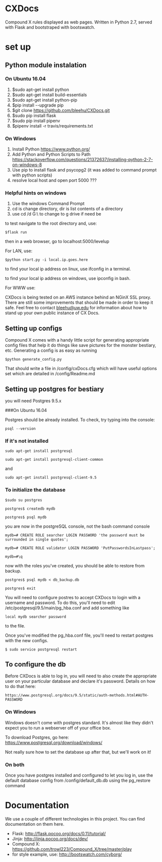 # CXDocs
Compound X rules displayed as web pages. Written in Python 2.7, served with Flask and bootstraped with bootswatch.

# set up
## Python module instalation
### On Ubuntu 16.04 
1) $sudo apt-get install python
2) $sudo apt-get install build-essentials
2) $sudo apt-get install python-pip
4) $pip install --upgrade pip
1) $git clone https://github.com/bleehu/CXDocs.git
2) $sudo pip install flask 
3) $sudo pip install pipenv
4) $pipenv install -r travis/requirements.txt

### On Windows
1) Install Python https://www.python.org/
2) Add Python and Python Scripts to Path https://stackoverflow.com/questions/21372637/installing-python-2-7-on-windows-8
3) Use pip to install flask and psycopg2 (it was added to command prompt with python scripts)
4) resolve local host and open port 5000 ???

### Helpful hints on windows
1) Use the windows Command Prompt
2) cd is change directory, dir is list contents of a directory
3) use cd /d G:\ to change to g drive if need be


to test navigate to the root directory and, use:

`$flask run`

then in a web browser, go to localhost:5000/levelup

For LAN, use:

`$python start.py -i local.ip.goes.here`

to find your local ip address on linux, use ifconfig in a terminal. 

to find your local ip address on windows, use ipconfig in bash.

For WWW use:

CXDocs is being tested on an AWS instance behind an NGinX SSL proxy. There are 
still some improvements that should be made in order to keep it safe. Feel free 
to contact bleehu@uw.edu for information about how to stand up your own public 
instance of CX Docs.


## Setting up configs

Compound X comes with a handy little script for generating appropriate config 
files that help it do things like save pictures for the monster bestiary, etc. 
Generating a config is as easy as running 

`$python generate_config.py`

That should write a file in /config/cxDocs.cfg which will have useful options 
set which are detailed in /config/Readme.md

## Setting up postgres for bestiary

you will need Postgres 9.5.x 

###On Ubuntu 16.04  

Postgres should be already installed. To check, try typing into the console: 

`psql --version`

### If it's not installed

`sudo apt-get install postgresql` 

`sudo apt-get install postgresql-client-common`

and

`sudo apt-get install postgresql-client-9.5`

### To initialize the database

`$sudo su postgres`

`postgres$ createdb mydb`

`postgres$ psql mydb`

you are now in the postgreSQL console, not the bash command console

`mydb=# CREATE ROLE searcher LOGIN PASSWORD 'the password must be surrounded in single quotes';`

`mydb=# CREATE ROLE validator LOGIN PASSWORD 'PutPasswordsInLastpass';`

`mydb=#\q`

now with the roles you've created, you should be able to restore from backup.

`postgres$ psql mydb < db_backup.db`

`postgres$ exit`

You will need to configure postres to accept CXDocs to login with a username and 
password. To do this, you'll need to edit /etc/postgresql/9.5/main/pg_hba.conf 
and add something like 

`local mydb searcher password`

to the file. 

Once you've modified the pg_hba.conf file, you'll need to restart postgres with the new configs.

`$ sudo service postgresql restart`

## To configure the db

Before CXDocs is able to log in, you will need to also create the appropriate 
user on your particular database and declare it's password. Details on how to 
do that here:

`https://www.postgresql.org/docs/9.5/static/auth-methods.html#AUTH-PASSWORD`

### On Windows

Windows doesn't come with postgres standard. It's almost like they didn't expect 
you to run a webserver off of your office box. 

To download Postgres, go here: https://www.postgresql.org/download/windows/

Not really sure how to set the database up after that, but we'll work on it!

### On both

Once you have postgres installed and configured to let you log in, use the 
default database config from /config/default_db.db using the pg_restore command



# Documentation
We use a couple of different technologies in this project. You can find documentation on them here.
* Flask: http://flask.pocoo.org/docs/0.11/tutorial/
* Jinja: http://jinja.pocoo.org/docs/dev/
* Compound X: https://github.com/trowl223/Compound_X/tree/master/play
* for style example, use: http://bootswatch.com/cyborg/
